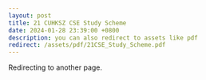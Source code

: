 ```yaml
---
layout: post
title: 21 CUHKSZ CSE Study Scheme
date: 2024-01-28 23:39:00 +0800
description: you can also redirect to assets like pdf
redirect: /assets/pdf/21CSE_Study_Scheme.pdf
---
```


Redirecting to another page.
